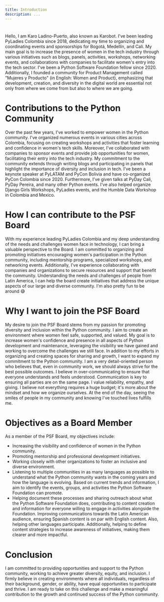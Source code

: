 ```yaml
---
title: Introduction
description: ...
---
```


# 


Hello, I am Karo Ladino\-Puerto, also known as Karobot. I've been leading PyLadies Colombia since 2018, dedicating my time to organizing and coordinating events and sponsorships for Bogotá, Medellín, and Cali. My main goal is to increase the presence of women in the tech industry through various initiatives such as blogs, panels, activities, workshops, networking events, and collaborations with companies to facilitate women's entry into the tech sector. I've been a Python Software Foundation fellow since 2020\. Additionally, I founded a community for Product Management called "Mujeres y Producto" (in English: Women and Product), emphasizing that development, creation, and diversity in the digital world are essential not only from where we come from but also to where we are going.


# Contributions to the Python Community


Over the past few years, I've worked to empower women in the Python community. I've organized numerous events in various cities across Colombia, focusing on creating workshops and activities that foster learning and confidence in women's tech skills. Moreover, I've collaborated with companies to sponsor events and provide job opportunities for women, facilitating their entry into the tech industry. My commitment to the community extends through writing blogs and participating in panels that highlight the importance of diversity and inclusion in tech. I've been a keynote speaker at PyLATAM and PyCon Bolivia and have co\-organized PyCon Colombia since 2020\. Furthermore, I've given talks at PyDay Cali, PyDay Pereira, and many other Python events. I've also helped organize Django Girls Workshops, PyLadies events, and the Humble Data Workshop in Colombia and Mexico.


# How I can contribute to the PSF Board


With my experience leading PyLadies Colombia and my deep understanding of the needs and challenges women face in technology, I can bring a valuable perspective to the Board. I am committed to organizing and promoting initiatives encouraging women's participation in the Python community, including mentorship programs, specialized workshops, and networking events. Additionally, I've experience collaborating with companies and organizations to secure resources and support that benefit the community. Understanding the needs and challenges of people from Latin America, I can help the board create initiatives that address the unique aspects of our large and diverse community. I'm also pretty fun to be around 😅


# Why I want to join the PSF Board


My desire to join the PSF Board stems from my passion for promoting diversity and inclusion within the Python community. I aim to create an environment where women feel safe, supported, and valued. My goal is to increase women's confidence and presence in all aspects of Python development and maintenance, leveraging the visibility we have gained and working to overcome the challenges we still face. In addition to my efforts in organizing and creating spaces for sharing and growth, I want to expand my commitment to the Python community.
I am a very detail\-oriented person who believes that, even in community work, we should always strive for the best possible outcomes. I believe in over\-communicating to ensure that everyone understands and feels understood. Communication is key to ensuring all parties are on the same page. I value reliability, empathy, and giving. I believe not everything requires a huge budget; it's more about the mindset and how we organize ourselves. At the end of the day, seeing the smiles of people in my community and knowing I've touched lives fulfills me.


# Objectives as a Board Member


As a member of the PSF Board, my objectives include:


* Increasing the visibility and confidence of women in the Python community.
* Promoting mentorship and professional development initiatives.
* Working closely with other organizations to foster an inclusive and diverse environment.
* Listening to multiple communities in as many languages as possible to understand what the Python community wants in the coming years and how the language is evolving. Based on current trends and information, I aim to identify the events, groups, and activities the Python Software Foundation can promote.
* Helping document these processes and sharing outreach about what the Python Software Foundation does, contributing to content creation and information for everyone willing to engage in activities alongside the Foundation.
Improving communications towards the Latin American audience, ensuring Spanish content is on par with English content. Also, helping other languages participate. Additionally, helping to define content strategies to increase awareness of initiatives, making them clearer and more impactful.


# Conclusion


I am committed to providing opportunities and support to the Python community, working to achieve greater diversity, equity, and inclusion. I firmly believe in creating environments where all individuals, regardless of their background, gender, or ability, have equal opportunities to participate and thrive. I am ready to take on this challenge and make a meaningful contribution to the growth and continued success of the Python community.


